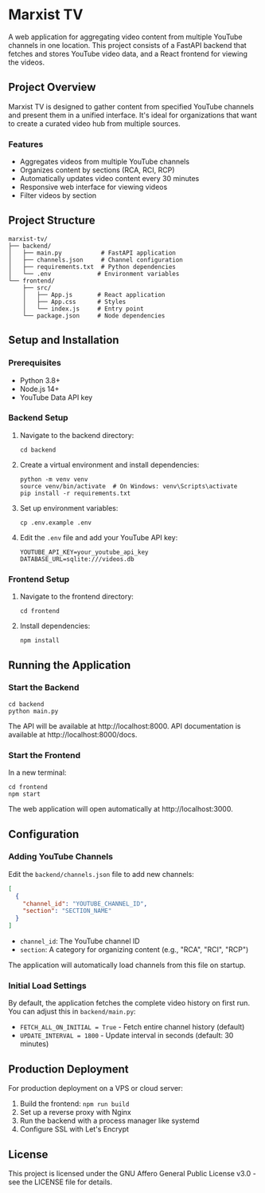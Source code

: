 # Marxist TV

A web application for aggregating video content from multiple YouTube channels in one location. This project consists of a FastAPI backend that fetches and stores YouTube video data, and a React frontend for viewing the videos.

## Project Overview

Marxist TV is designed to gather content from specified YouTube channels and present them in a unified interface. It's ideal for organizations that want to create a curated video hub from multiple sources.

### Features

- Aggregates videos from multiple YouTube channels
- Organizes content by sections (RCA, RCI, RCP)
- Automatically updates video content every 30 minutes
- Responsive web interface for viewing videos
- Filter videos by section

## Project Structure

```
marxist-tv/
├── backend/
│   ├── main.py           # FastAPI application
│   ├── channels.json     # Channel configuration
│   ├── requirements.txt  # Python dependencies
│   └── .env             # Environment variables
└── frontend/
    ├── src/
    │   ├── App.js       # React application
    │   ├── App.css      # Styles
    │   └── index.js     # Entry point
    └── package.json     # Node dependencies
```

## Setup and Installation

### Prerequisites

- Python 3.8+
- Node.js 14+
- YouTube Data API key

### Backend Setup

1. Navigate to the backend directory:
   ```
   cd backend
   ```

2. Create a virtual environment and install dependencies:
   ```
   python -m venv venv
   source venv/bin/activate  # On Windows: venv\Scripts\activate
   pip install -r requirements.txt
   ```

3. Set up environment variables:
   ```
   cp .env.example .env
   ```
   
4. Edit the `.env` file and add your YouTube API key:
   ```
   YOUTUBE_API_KEY=your_youtube_api_key
   DATABASE_URL=sqlite:///videos.db
   ```

### Frontend Setup

1. Navigate to the frontend directory:
   ```
   cd frontend
   ```

2. Install dependencies:
   ```
   npm install
   ```

## Running the Application

### Start the Backend

```
cd backend
python main.py
```

The API will be available at http://localhost:8000. API documentation is available at http://localhost:8000/docs.

### Start the Frontend

In a new terminal:

```
cd frontend
npm start
```

The web application will open automatically at http://localhost:3000.

## Configuration

### Adding YouTube Channels

Edit the `backend/channels.json` file to add new channels:

```json
[
  {
    "channel_id": "YOUTUBE_CHANNEL_ID",
    "section": "SECTION_NAME"
  }
]
```

- `channel_id`: The YouTube channel ID
- `section`: A category for organizing content (e.g., "RCA", "RCI", "RCP")

The application will automatically load channels from this file on startup.

### Initial Load Settings

By default, the application fetches the complete video history on first run. You can adjust this in `backend/main.py`:

- `FETCH_ALL_ON_INITIAL = True` - Fetch entire channel history (default)
- `UPDATE_INTERVAL = 1800` - Update interval in seconds (default: 30 minutes)

## Production Deployment

For production deployment on a VPS or cloud server:

1. Build the frontend: `npm run build`
2. Set up a reverse proxy with Nginx
3. Run the backend with a process manager like systemd
4. Configure SSL with Let's Encrypt

## License

This project is licensed under the GNU Affero General Public License v3.0 - see the LICENSE file for details.
